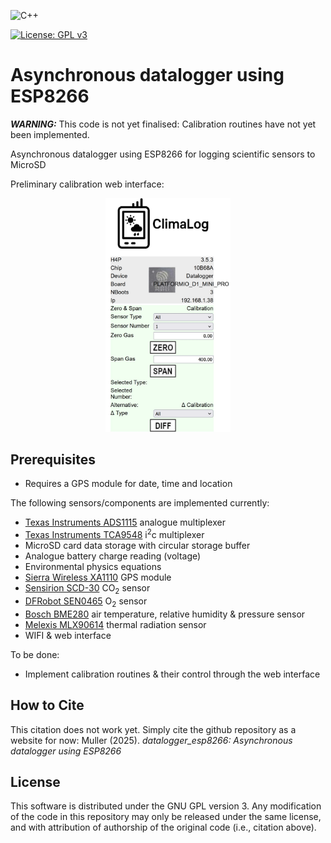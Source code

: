 ![C++](https://img.shields.io/badge/c++-%2300599C.svg?style=for-the-badge&logo=c%2B%2B&logoColor=white)

[![License: GPL v3](https://img.shields.io/badge/License-GPLv3-blue.svg)](https://www.gnu.org/licenses/gpl-3.0)

# Asynchronous datalogger using ESP8266

**_WARNING:_** This code is not yet finalised: Calibration routines have not yet been implemented.

Asynchronous datalogger using ESP8266 for logging scientific sensors to MicroSD

Preliminary calibration web interface:

<p align="center">
  <img src="img/screenshot.jpg" alt="Interface screenshot" width="200"/>
</p>

## Prerequisites
- Requires a GPS module for date, time and location

The following sensors/components are implemented currently:
- [Texas Instruments ADS1115](https://www.ti.com/product/ADS1115) analogue multiplexer
- [Texas Instruments TCA9548](https://www.ti.com/product/TCA9548A) i<sup>2</sup>c multiplexer
- MicroSD card data storage with circular storage buffer
- Analogue battery charge reading (voltage)
- Environmental physics equations
- [Sierra Wireless XA1110](https://source.sierrawireless.com/devices/positioning-modules/xa1110/) GPS module
- [Sensirion SCD-30](https://sensirion.com/products/catalog/SCD30) CO<sub>2</sub> sensor
- [DFRobot SEN0465](https://www.dfrobot.com/product-2510.html) O<sub>2</sub> sensor
- [Bosch BME280](https://www.bosch-sensortec.com/products/environmental-sensors/humidity-sensors-bme280/) air temperature, relative humidity & pressure sensor
- [Melexis MLX90614](https://www.melexis.com/en/product/MLX90614/Digital-Plug-Play-Infrared-Thermometer-TO-Can) thermal radiation sensor
- WIFI & web interface

To be done:
- Implement calibration routines & their control through the web interface

## How to Cite

This citation does not work yet. Simply cite the github repository as a website for now:
Muller (2025). *datalogger_esp8266: Asynchronous datalogger using ESP8266*

## License

This software is distributed under the GNU GPL version 3. Any modification of the code in this repository may only be released under the same license, and with attribution of authorship of the original code (i.e., citation above).